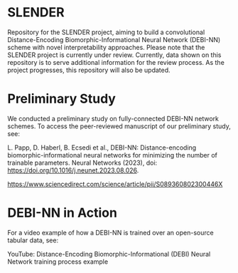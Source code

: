 # SLENDER
Repository for the SLENDER project, aiming to build a convolutional Distance-Encoding Biomorphic-Informational Neural Network (DEBI-NN) scheme with novel interpretability approaches. Please note that the SLENDER project is currently under review. Currently, data shown on this repository is to serve additional information for the review process. As the project progresses, this repository will also be updated.

# Preliminary Study
We conducted a preliminary study on fully-connected DEBI-NN network schemes. To access the peer-reviewed manuscript of our preliminary study, see:

L. Papp, D. Haberl, B. Ecsedi et al., DEBI-NN: Distance-encoding biomorphic-informational neural networks for minimizing the number of trainable parameters. Neural Networks (2023), doi: https://doi.org/10.1016/j.neunet.2023.08.026.

https://www.sciencedirect.com/science/article/pii/S089360802300446X

# DEBI-NN in Action
For a video example of how a DEBI-NN is trained over an open-source tabular data, see:

YouTube: Distance-Encoding Biomorphic-Informational (DEBI) Neural Network training process example
